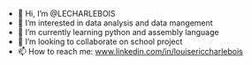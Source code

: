 - 👋 Hi, I’m @LECHARLEBOIS
- 👀 I’m interested in data analysis and data mangement
- 🌱 I’m currently learning python and assembly language
- 💞️ I’m looking to collaborate on school project
- 📫 How to reach me: www.linkedin.com/in/louisericcharlebois

<!---
LECHARLEBOIS/LECHARLEBOIS is a ✨ special ✨ repository because its `README.md` (this file) appears on your GitHub profile.
You can click the Preview link to take a look at your changes.
--->
